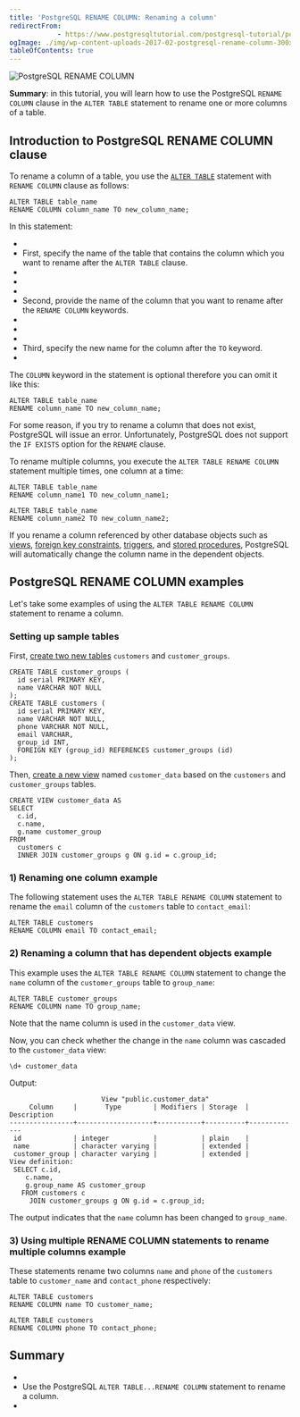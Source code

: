 ```yaml
---
title: 'PostgreSQL RENAME COLUMN: Renaming a column'
redirectFrom: 
            - https://www.postgresqltutorial.com/postgresql-tutorial/postgresql-rename-column/
ogImage: ./img/wp-content-uploads-2017-02-postgresql-rename-column-300x254.png
tableOfContents: true
---
```



![PostgreSQL RENAME COLUMN](./img/wp-content-uploads-2017-02-postgresql-rename-column-300x254.png)





**Summary**: in this tutorial, you will learn how to use the PostgreSQL `RENAME COLUMN` clause in the `ALTER TABLE` statement to rename one or more columns of a table.





## Introduction to PostgreSQL RENAME COLUMN clause





To rename a column of a table, you use the [`ALTER TABLE`](https://www.postgresqltutorial.com/postgresql-tutorial/postgresql-alter-table/) statement with `RENAME COLUMN` clause as follows:





```
ALTER TABLE table_name
RENAME COLUMN column_name TO new_column_name;
```





In this statement:





- 
- First, specify the name of the table that contains the column which you want to rename after the `ALTER TABLE` clause.
- 
-
- 
- Second, provide the name of the column that you want to rename after the `RENAME COLUMN` keywords.
- 
-
- 
- Third, specify the new name for the column after the `TO` keyword.
- 





The `COLUMN` keyword in the statement is optional therefore you can omit it like this:





```
ALTER TABLE table_name
RENAME column_name TO new_column_name;
```





For some reason, if you try to rename a column that does not exist, PostgreSQL will issue an error. Unfortunately, PostgreSQL does not support the `IF EXISTS` option for the `RENAME` clause.





To rename multiple columns, you execute the `ALTER TABLE RENAME COLUMN` statement multiple times, one column at a time:





```
ALTER TABLE table_name
RENAME column_name1 TO new_column_name1;

ALTER TABLE table_name
RENAME column_name2 TO new_column_name2;
```





If you rename a column referenced by other database objects such as [views](https://www.postgresqltutorial.com/postgresql-views/), [foreign key constraints](https://www.postgresqltutorial.com/postgresql-tutorial/postgresql-foreign-key/), [triggers](https://www.postgresqltutorial.com/postgresql-triggers/), and [stored procedures](https://www.postgresqltutorial.com/postgresql-stored-procedures/), PostgreSQL will automatically change the column name in the dependent objects.





## PostgreSQL RENAME COLUMN examples





Let's take some examples of using the `ALTER TABLE RENAME COLUMN` statement to rename a column.





### Setting up sample tables





First, [create two new tables](https://www.postgresqltutorial.com/postgresql-tutorial/postgresql-create-table/) `customers` and `customer_groups`.





```
CREATE TABLE customer_groups (
  id serial PRIMARY KEY,
  name VARCHAR NOT NULL
);
CREATE TABLE customers (
  id serial PRIMARY KEY,
  name VARCHAR NOT NULL,
  phone VARCHAR NOT NULL,
  email VARCHAR,
  group_id INT,
  FOREIGN KEY (group_id) REFERENCES customer_groups (id)
);
```





Then, [create a new view](https://www.postgresqltutorial.com/postgresql-views/managing-postgresql-views/) named `customer_data` based on the `customers` and `customer_groups` tables.





```
CREATE VIEW customer_data AS
SELECT
  c.id,
  c.name,
  g.name customer_group
FROM
  customers c
  INNER JOIN customer_groups g ON g.id = c.group_id;
```





### 1) Renaming one column example





The following statement uses the `ALTER TABLE RENAME COLUMN` statement to rename the `email` column of the `customers` table to `contact_email`:





```
ALTER TABLE customers
RENAME COLUMN email TO contact_email;
```





### 2) Renaming a column that has dependent objects example





This example uses the `ALTER TABLE RENAME COLUMN` statement to change the `name` column of the `customer_groups` table to `group_name`:





```
ALTER TABLE customer_groups
RENAME COLUMN name TO group_name;
```





Note that the name column is used in the `customer_data` view.





Now, you can check whether the change in the `name` column was cascaded to the `customer_data` view:





```
\d+ customer_data
```





Output:





```
                       View "public.customer_data"
     Column     |       Type        | Modifiers | Storage  | Description
----------------+-------------------+-----------+----------+-------------
 id             | integer           |           | plain    |
 name           | character varying |           | extended |
 customer_group | character varying |           | extended |
View definition:
 SELECT c.id,
    c.name,
    g.group_name AS customer_group
   FROM customers c
     JOIN customer_groups g ON g.id = c.group_id;
```





The output indicates that the `name` column has been changed to `group_name`.





### 3) Using multiple RENAME COLUMN statements to rename multiple columns example





These statements rename two columns `name` and `phone` of the `customers` table to `customer_name` and `contact_phone` respectively:





```
ALTER TABLE customers
RENAME COLUMN name TO customer_name;

ALTER TABLE customers
RENAME COLUMN phone TO contact_phone;
```





## Summary





- 
- Use the PostgreSQL `ALTER TABLE...RENAME COLUMN` statement to rename a column.
- 


